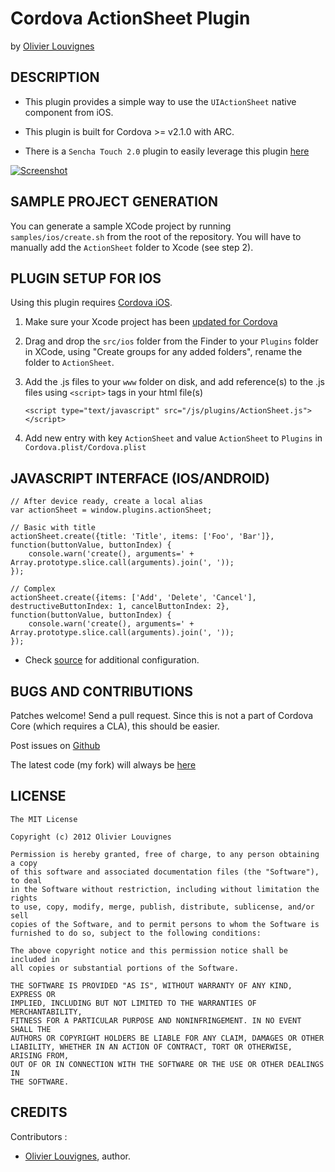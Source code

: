 # Cordova ActionSheet Plugin #
by [Olivier Louvignes](http://olouv.com)

## DESCRIPTION ##

* This plugin provides a simple way to use the `UIActionSheet` native component from iOS.

* This plugin is built for Cordova >= v2.1.0 with ARC.

* There is a `Sencha Touch 2.0` plugin to easily leverage this plugin [here](https://github.com/mgcrea/sencha-touch-plugins/blob/master/CordovaActionSheet.js)

[![Screenshot](https://raw.github.com/mgcrea/cordova-actionsheet/master/samples/ios/sample.png)](https://github.com/mgcrea/cordova-actionsheet/tree/master)

## SAMPLE PROJECT GENERATION ##

You can generate a sample XCode project by running `samples/ios/create.sh` from the root of the repository. You will have to manually add the `ActionSheet` folder to Xcode (see step 2).

## PLUGIN SETUP FOR IOS ##

Using this plugin requires [Cordova iOS](https://github.com/apache/incubator-cordova-ios).

1. Make sure your Xcode project has been [updated for Cordova](https://github.com/apache/incubator-cordova-ios/blob/master/guides/Cordova%20Upgrade%20Guide.md)
2. Drag and drop the `src/ios` folder from the Finder to your `Plugins` folder in XCode, using "Create groups for any added folders", rename the folder to `ActionSheet`.
3. Add the .js files to your `www` folder on disk, and add reference(s) to the .js files using `<script>` tags in your html file(s)


    `<script type="text/javascript" src="/js/plugins/ActionSheet.js"></script>`


4. Add new entry with key `ActionSheet` and value `ActionSheet` to `Plugins` in `Cordova.plist/Cordova.plist`

## JAVASCRIPT INTERFACE (IOS/ANDROID) ##

    // After device ready, create a local alias
    var actionSheet = window.plugins.actionSheet;

    // Basic with title
    actionSheet.create({title: 'Title', items: ['Foo', 'Bar']}, function(buttonValue, buttonIndex) {
        console.warn('create(), arguments=' + Array.prototype.slice.call(arguments).join(', '));
    });

    // Complex
    actionSheet.create({items: ['Add', 'Delete', 'Cancel'], destructiveButtonIndex: 1, cancelButtonIndex: 2}, function(buttonValue, buttonIndex) {
        console.warn('create(), arguments=' + Array.prototype.slice.call(arguments).join(', '));
    });

* Check [source](https://github.com/mgcrea/cordova-actionsheet/tree/master/www/ActionSheet.js) for additional configuration.

## BUGS AND CONTRIBUTIONS ##

Patches welcome! Send a pull request. Since this is not a part of Cordova Core (which requires a CLA), this should be easier.

Post issues on [Github](https://github.com/mgcrea/cordova-actionsheet/issues)

The latest code (my fork) will always be [here](https://github.com/mgcrea/cordova-actionsheet/tree/master)

## LICENSE ##

    The MIT License

    Copyright (c) 2012 Olivier Louvignes

    Permission is hereby granted, free of charge, to any person obtaining a copy
    of this software and associated documentation files (the "Software"), to deal
    in the Software without restriction, including without limitation the rights
    to use, copy, modify, merge, publish, distribute, sublicense, and/or sell
    copies of the Software, and to permit persons to whom the Software is
    furnished to do so, subject to the following conditions:

    The above copyright notice and this permission notice shall be included in
    all copies or substantial portions of the Software.

    THE SOFTWARE IS PROVIDED "AS IS", WITHOUT WARRANTY OF ANY KIND, EXPRESS OR
    IMPLIED, INCLUDING BUT NOT LIMITED TO THE WARRANTIES OF MERCHANTABILITY,
    FITNESS FOR A PARTICULAR PURPOSE AND NONINFRINGEMENT. IN NO EVENT SHALL THE
    AUTHORS OR COPYRIGHT HOLDERS BE LIABLE FOR ANY CLAIM, DAMAGES OR OTHER
    LIABILITY, WHETHER IN AN ACTION OF CONTRACT, TORT OR OTHERWISE, ARISING FROM,
    OUT OF OR IN CONNECTION WITH THE SOFTWARE OR THE USE OR OTHER DEALINGS IN
    THE SOFTWARE.

## CREDITS ##

Contributors :

* [Olivier Louvignes](http://olouv.com), author.

